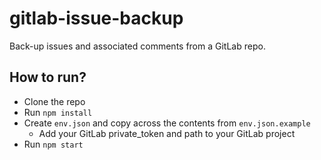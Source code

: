 # gitlab-issue-backup

Back-up issues and associated comments from a GitLab repo.

## How to run?

- Clone the repo
- Run `npm install`
- Create `env.json` and copy across the contents from `env.json.example`
  - Add your GitLab private_token and path to your GitLab project
- Run `npm start`
